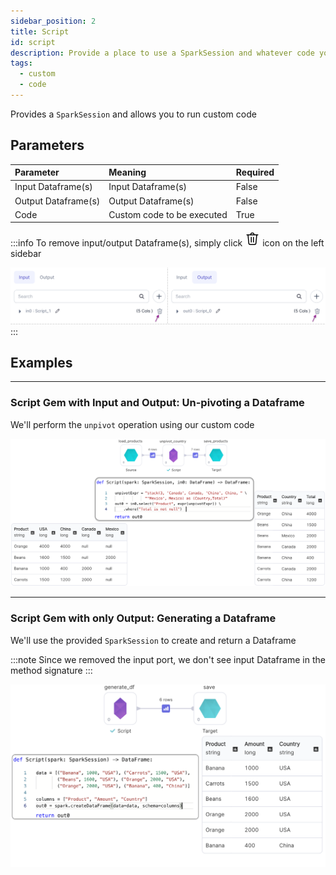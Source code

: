 ```yaml
---
sidebar_position: 2
title: Script
id: script
description: Provide a place to use a SparkSession and whatever code you wish to use
tags:
  - custom
  - code
---
```


Provides a `SparkSession` and allows you to run custom code

## Parameters

| Parameter           | Meaning                    | Required |
| :------------------ | :------------------------- | :------- |
| Input Dataframe(s)  | Input Dataframe(s)         | False    |
| Output Dataframe(s) | Output Dataframe(s)        | False    |
| Code                | Custom code to be executed | True     |

:::info
To remove input/output Dataframe(s), simply click <svg width="24" height="24" viewBox="0 0 24 24" xmlns="http://www.w3.org/2000/svg" color="#667085" class="sc-jrAFXE hhLaQQ ui-icon undefined"><path d="M11.9999 2C10.2458 2 8.78514 3.31072 8.53998 5H5.11908C5.0765 4.99271 5.03337 4.98912 4.99017 4.98926C4.95285 4.99006 4.91564 4.99365 4.87885 5H3.24994C3.15056 4.99859 3.05188 5.01696 2.95966 5.05402C2.86743 5.09108 2.78349 5.1461 2.71271 5.21588C2.64194 5.28566 2.58573 5.36882 2.54737 5.46051C2.50901 5.5522 2.48926 5.65061 2.48926 5.75C2.48926 5.84939 2.50901 5.9478 2.54737 6.03949C2.58573 6.13118 2.64194 6.21434 2.71271 6.28412C2.78349 6.3539 2.86743 6.40892 2.95966 6.44598C3.05188 6.48304 3.15056 6.50141 3.24994 6.5H4.31928L5.57806 19.5146C5.7136 20.918 6.90583 22 8.31537 22H15.6835C17.0931 22 18.2854 20.9181 18.4208 19.5146L19.6806 6.5H20.7499C20.8493 6.50141 20.948 6.48304 21.0402 6.44598C21.1324 6.40892 21.2164 6.3539 21.2872 6.28412C21.3579 6.21434 21.4141 6.13118 21.4525 6.03949C21.4909 5.9478 21.5106 5.84939 21.5106 5.75C21.5106 5.65061 21.4909 5.5522 21.4525 5.46051C21.4141 5.36882 21.3579 5.28566 21.2872 5.21588C21.2164 5.1461 21.1324 5.09108 21.0402 5.05402C20.948 5.01696 20.8493 4.99859 20.7499 5H19.122C19.0425 4.98709 18.9613 4.98709 18.8818 5H15.4599C15.2147 3.31072 13.7541 2 11.9999 2ZM11.9999 3.5C12.9395 3.5 13.7103 4.13408 13.9306 5H10.0693C10.2896 4.13408 11.0604 3.5 11.9999 3.5ZM5.82513 6.5H18.1738L16.9277 19.3701C16.8652 20.0177 16.3339 20.5 15.6835 20.5H8.31537C7.66591 20.5 7.13369 20.0168 7.07123 19.3701L5.82513 6.5ZM10.2382 8.98926C10.0395 8.99236 9.8501 9.07423 9.71167 9.21686C9.57324 9.3595 9.49709 9.55125 9.49994 9.75V17.25C9.49853 17.3494 9.5169 17.4481 9.55396 17.5403C9.59102 17.6325 9.64604 17.7164 9.71582 17.7872C9.7856 17.858 9.86876 17.9142 9.96045 17.9526C10.0521 17.9909 10.1505 18.0107 10.2499 18.0107C10.3493 18.0107 10.4477 17.9909 10.5394 17.9526C10.6311 17.9142 10.7143 17.858 10.7841 17.7872C10.8538 17.7164 10.9089 17.6325 10.9459 17.5403C10.983 17.4481 11.0013 17.3494 10.9999 17.25V9.75C11.0014 9.64962 10.9827 9.54997 10.9449 9.45695C10.9071 9.36394 10.851 9.27946 10.78 9.20852C10.709 9.13757 10.6244 9.08161 10.5313 9.04395C10.4383 9.00629 10.3386 8.98769 10.2382 8.98926V8.98926ZM13.7382 8.98926C13.5395 8.99236 13.3501 9.07423 13.2117 9.21686C13.0732 9.3595 12.9971 9.55125 12.9999 9.75V17.25C12.9985 17.3494 13.0169 17.4481 13.054 17.5403C13.091 17.6325 13.146 17.7164 13.2158 17.7872C13.2856 17.858 13.3688 17.9142 13.4605 17.9526C13.5521 17.9909 13.6505 18.0107 13.7499 18.0107C13.8493 18.0107 13.9477 17.9909 14.0394 17.9526C14.1311 17.9142 14.2143 17.858 14.2841 17.7872C14.3538 17.7164 14.4089 17.6325 14.4459 17.5403C14.483 17.4481 14.5013 17.3494 14.4999 17.25V9.75C14.5014 9.64962 14.4827 9.54997 14.4449 9.45695C14.4071 9.36394 14.351 9.27946 14.28 9.20852C14.209 9.13757 14.1244 9.08161 14.0313 9.04395C13.9383 9.00629 13.8386 8.98769 13.7382 8.98926V8.98926Z"></path></svg> icon on the left sidebar

![Script - Remove inputs](./img/script_remove_inputs.png)
:::

## Examples

---

### Script Gem with Input and Output: Un-pivoting a Dataframe

We'll perform the `unpivot` operation using our custom code

![Script - Unpivot](./img/script_unpivot.png)

---

### Script Gem with only Output: Generating a Dataframe

We'll use the provided `SparkSession` to create and return a Dataframe

:::note
Since we removed the input port, we don't see input Dataframe in the method signature
:::

![Script - Unpivot](./img/script_generate_df.png)
